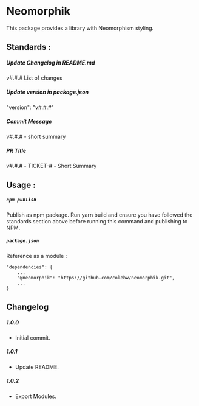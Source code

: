 # Neomorphik

This package provides a library with Neomorphism styling.

## Standards :

##### Update Changelog in README.md
v#.#.# List of changes

##### Update version in package.json
"version": "v#.#.#"

##### Commit Message
v#.#.# - short summary

##### PR Title
v#.#.# - TICKET-# - Short Summary

## Usage :

##### `npm publish`
Publish as npm package. Run yarn build and ensure you have followed the standards section above before running this command and publishing to NPM.

##### `package.json`
Reference as a module :
```
"dependencies": {
    ...
    "@neomorphik": "https://github.com/colebw/neomorphik.git",
    ...
}
```

## Changelog

##### 1.0.0
  - Initial commit.

##### 1.0.1
  - Update README.

##### 1.0.2
  - Export Modules.
